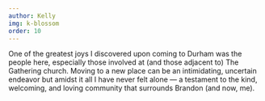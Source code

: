```yaml
---
author: Kelly
img: k-blossom
order: 10
---
```


One of the greatest joys I discovered upon coming to Durham was the people here, especially those involved at (and those adjacent to) The Gathering church. Moving to a new place can be an intimidating, uncertain endeavor but amidst it all I have never felt alone — a testament to the kind, welcoming, and loving community that surrounds Brandon (and now, me).
